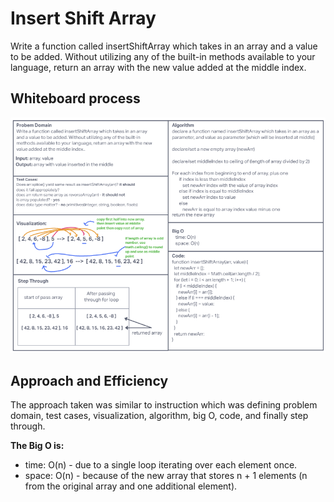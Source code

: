 # Insert Shift Array

Write a function called insertShiftArray which takes in an array and a value to be added. Without utilizing any of the built-in methods available to your language, return an array with the new value added at the middle index.

## Whiteboard process

![array reverse whiteboard](../assets/insert-shift-array-whiteboard.png)

## Approach and Efficiency

The approach taken was similar to instruction which was defining problem domain, test cases, visualization, algorithm, big O, code, and finally step through.

**The Big O is:**

* time: O(n) - due to a single loop iterating over each element once.
* space: O(n) - because of the new array that stores n + 1 elements (n from the original array and one additional element).
